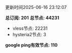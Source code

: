 更新时间2025-06-16 23:12:07

**总订阅: 201**
**总节点: 44231**
- vless节点: 22231
- hysteria2节点: 3

**google ping有效节点: 110**
